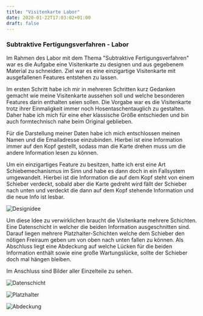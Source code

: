 ```yaml
---
title: "Visitenkarte Labor"
date: 2020-01-22T17:03:02+01:00
draft: false
---
```


### Subtraktive Fertigungsverfahren - Labor

Im Rahmen des Labor mit dem Thema "Subtraktive Fertigungsverfahren" war es die Aufgabe eine Visitenkarte zu designen und
aus gegebenem Material zu schneiden. Ziel war es eine einzigartige Visitenkarte mit ausgefallenen Features entstehen zu lassen.

Im ersten Schritt habe ich mir in mehreren Schritten kurz Gedanken gemacht wie meine Visitenkarte aussehen soll und welche besonderen
Features darin enthalten seien sollen. Die Vorgabe war es die Visitenkarte trotz ihrer Einmaligkeit immer noch Hosentaschentauglich zu gestalten. Daher habe ich mich für eine eher klassische Größe entschieden und bin auch formtechnisch nahe beim Original geblieben.

Für die Darstellung meiner Daten habe ich mich entschlossen meinen Namen und die Emailadresse einzubinden. Hierbei ist eine Information immer auf den Kopf gestellt, sodass man die Karte drehen muss um die andere Information lesen zu können.

Um ein einzigartiges Feature zu besitzen, hatte ich erst eine Art Schiebemechanismus im Sinn und habe es dann doch in ein Fallsystem umgewandelt. Hierbei ist die Information die auf dem Kopf steht von einem Schieber verdeckt, sobald aber die Karte gedreht wird fällt der Schieber nach unten und verdeckt die dann auf dem Kopf stehende Information und die neue Info ist lesbar.

![Designidee](https://raw.githubusercontent.com/Snoup97/swh-pkohler/master/static/img/Visitenkartenlabor/1.jpg "Designidee")

Um diese Idee zu verwirklichen braucht die Visitenkarte mehrere Schichten. Eine Datenschicht in welcher die beiden Information ausgeschnitten sind. Darauf liegen mehrere Platzhalter-Schichten welche dem Schieber den nötigen Freiraum geben um von oben nach unten fallen zu können. Als Abschluss liegt eine Abdeckung auf welche Lücken für die beiden Information enthält sowie eine große Wartungslücke, sollte der Schieber doch mal hängen bleiben.

Im Anschluss sind Bilder aller Einzelteile zu sehen.

![Datenschicht](https://raw.githubusercontent.com/Snoup97/swh-pkohler/master/static/img/Visitenkartenlabor/2.jpg "Datenschicht")

![Platzhalter](https://raw.githubusercontent.com/Snoup97/swh-pkohler/master/static/img/Visitenkartenlabor/3.jpg "Platzhalter")

![Abdeckung](https://raw.githubusercontent.com/Snoup97/swh-pkohler/master/static/img/Visitenkartenlabor/4.jpg "Abdeckung")
